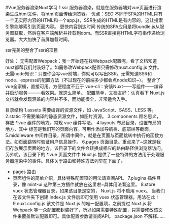 #Vue服务器渲染Nuxt学习
1.ssr
服务器渲染，就是在服务器端对vue页面进行渲染生成html文件，将html页面传给浏览器。
优点：SEO 不同于SPA的HTML只有一个无实际内容的HTML和一个app.js，SSR生成的HTML是有内容的，这让搜索引擎能够索引到页面内容。
更快内容到达时间 传统的SPA应用是将bundle.js从服务器获取，然后在客户端解析并挂载到dom。而SSR直接将HTML字符串传递给浏览器。大大加快了首屏加载时间。

ssr完美的整合了ssr的项目

好处：
无需配置Webpack：我一开始还在找Webpack配置呢，看了文档知道nuxt都帮我们封装好了。如需修改Webpack配置只需修改nuxt.config.js 文件。
无需node知识：只要你会写vue前端，你就可以写出SSR。无需知道SSR和node、express的配置方法（不过现在的前端多少都会点node知识~）。
整合了vue全家桶，直接可用。方便程度不亚于 vue-cli：安装Nuxt——写组件——编译并启动服务———看效果。就这么简单。
配置简单，文档友好：认真看下 Nuxt.js 文档就会发现涵盖的内容并不多，而功能很全，非常适合入手。

目录结构 
1.assets 需要编译的资源文件，如 JavaScript、SASS、LESS 等。
2.static 不需要编译的静态资源文件，如图片资源。
3.components 顾名思义，存放 *.vue 组件的地方。常规 vue 组件写法。
4.layouts 布局目录，设置布局的地方，其中 <nuxt/> 标签是我们写的页面内容。可用作添加导航栏、底部栏等截面。
5.middleware 中间件目录，所谓中间件，就是在页面与页面跳转中执行的函数方法。如页面跳转时验证用户信息操作。
6.pages 页面目录。重点来了~这就是我们存放展示页面的地方。该目录下的文件会转换成相应的路由路径供浏览器访问。另外呢，该目录下的 *.vue 页面文件中 Nuxt.js 提供了一些特殊的方法用于处理服务器渲染中的事件。具体关于路由和特殊方法列举在下面了。
* pages 路由
* 页面组件的简单介绍，具体特殊配置项的用法请查阅API。
7.plugins 插件目录，像 mint-ui 这种第三方插件就放在这里啦~具体用法看这里。
8.store vuex 状态管理器目录，如果该目录是空的， Nuxt.js 将不启用 vuex。
当我们在该文件夹下创建 index.js 文件后即可使用 vuex 状态管理器。用法在此！
9.nuxt.config.js 该文件是 Nuxt.js 的唯一配置项，之前提过 Nuxt.js 将 Webpack 等一众配置都封装好了，所以如果需要特殊配置，只需要修改该文件来覆盖默认配置即可。具体配置参数请查阅API。
package.json 不解释……



